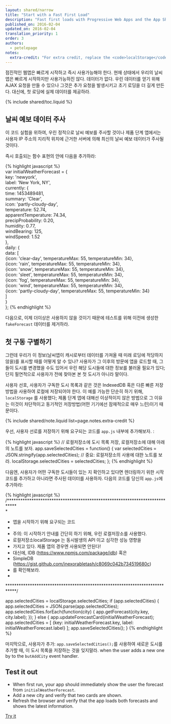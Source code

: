 ```yaml
---
layout: shared/narrow
title: "Start with a Fast First Load"
description: "Fast first loads with Progressive Web Apps and the App Shell model."
published_on: 2016-02-04
updated_on: 2016-02-04
translation_priority: 1
order: 3
authors:
  - petelepage
notes:
  extra-credit: "For extra credit, replace the <code>localStorage</code> implementation with <a href='https://www.npmjs.com/package/idb'>idb</a>"
---
```


<p class="intro">
점진적인 웹앱은 빠르게 시작하고 즉시 사용가능해야 한다. 현재 상태에서 우리의 날씨앱은 빠르게 시작하지만 사용가능하진 않다. 데이터가 없다. 우린 데이터를 얻기 위해 AJAX 요청을 만들 수 있으나 그것은 추가 요청을 발생시키고 초기 로딩을 더 길게 만든다. 대신에, 첫 로딩에 실제 데이터를 제공하라.
</p>

{% include shared/toc.liquid %}

## 날씨 예보 데이터 주사

이 코드 실험을 위하여, 우린 정적으로 날씨 예보를 주사할 것이나 제품 단계 앱에서는 사용자 IP 주소의 지리적 위치에 근거한 서버에 의해 최신의 날씨 예보 데이터가 주사될 것이다.

즉시 호출되는 함수 표현의 안에 다음을 추가하라:

{% highlight javascript %}  
var initialWeatherForecast = {  
  key: 'newyork',  
  label: 'New York, NY',  
  currently: {  
    time: 1453489481,  
    summary: 'Clear',  
    icon: 'partly-cloudy-day',  
    temperature: 52.74,  
    apparentTemperature: 74.34,  
    precipProbability: 0.20,  
    humidity: 0.77,  
    windBearing: 125,  
    windSpeed: 1.52  
  },  
  daily: {  
    data: [  
      {icon: 'clear-day', temperatureMax: 55, temperatureMin: 34},  
      {icon: 'rain', temperatureMax: 55, temperatureMin: 34},  
      {icon: 'snow', temperatureMax: 55, temperatureMin: 34},  
      {icon: 'sleet', temperatureMax: 55, temperatureMin: 34},  
      {icon: 'fog', temperatureMax: 55, temperatureMin: 34},  
      {icon: 'wind', temperatureMax: 55, temperatureMin: 34},  
      {icon: 'partly-cloudy-day', temperatureMax: 55, temperatureMin: 34}  
    ]  
  }  
};
{% endhighlight %}

다음으로, 이제 더이상은 사용하지 않을 것이기 때문에 테스트를 위해 이전에 생성한 `fakeForecast` 데이터를 제거하라.

## 첫 구동 구별하기

그런데 우리가 이 정보(날씨앱이 캐시로부터 데이터를 가져올 때 미래 로딩에 적당하지 않을)를 표시할 때를 어떻게 알 수 있나? 사용자가 그 이후의 방문에 앱을 로드할 때, 그들이 도시를 변경했을 수도 있어서 우린 해당 도시들에 대한 정보를 불러올 필요가 있다; 단지 필연적으로 사용자가 전에 찾아본 본 첫 도시가 아니라 말이다.

사용자 선호, 사용자가 구독한 도시 목록과 같은 것은 IndexedDB 혹은 다른 빠른 저장방법을 사용하여 로컬에 저장되어야 한다. 이 예를 가능한 단순히 하기 위해, `localStorage` 를 사용했다; 제품 단계 앱에 대해선 이상적이지 않은 방법으로 그 이유는 이것이 차단적이고 동기적인 저장방법(어떤 기기에선 잠재적으로 매우 느린)이기 때문이다.

{% include shared/note.liquid list=page.notes.extra-credit %}

우선, 사용자 선로를 저장하기 위해 요구되는 코드를 `app.js` 내부에 추가해보자. :  

{% highlight javascript %}
// 로컬저장소에 도시 목록 저장, 로컬저장소에 대해 아래의 노트를 보자.
app.saveSelectedCities = function() {
  var selectedCities = JSON.stringify(app.selectedCities);
  // 중요: 로컬저장소의 사용에 대한 노트를 보라.
  localStorage.selectedCities = selectedCities;
};
{% endhighlight %}

다음엔, 사용자가 어떤 구독한 도시들이 있는 지 확인하고 있다면 렌더링하기 위한 시작 코드를 추가하고 아니라면 주사된 데이터를 사용하자. 다음의 코드를 당신의 `app.js`에 추가하라:  

{% highlight javascript %}
/****************************************************************************   
 *
 * 앱을 시작하기 위해 요구되는 코드
 *
 * 주의: 이 시작하기 안내를 간단히 하기 위해, 우린 로컬저장소를 사용했다.
 *   로컬저장소localStorage 는 동시발생의 API 이고 심각한 성능 영향을
 *   가지고 있다. 제품 앱의 경우엔 사용되면 안된다!
 *   대신에, IDB (https://www.npmjs.com/package/idb) 혹은
 *   SimpleDB (https://gist.github.com/inexorabletash/c8069c042b734519680c)
 *   를 확인해보라.
 *
 ****************************************************************************/

app.selectedCities = localStorage.selectedCities;
if (app.selectedCities) {
  app.selectedCities = JSON.parse(app.selectedCities);
  app.selectedCities.forEach(function(city) {
    app.getForecast(city.key, city.label);
  });
} else {
  app.updateForecastCard(initialWeatherForecast);
  app.selectedCities = [
    {key: initialWeatherForecast.key, label: initialWeatherForecast.label}
  ];
  app.saveSelectedCities();
}
{% endhighlight %}

마지막으로, 사용자가 추가: `app.saveSelectedCities();`를 사용하여 새로운 도시를 추가할 때, 이 도시 목록을 저장하는 것을 잊지말라. when the user adds a new one by 
 to the `butAddCity` event handler.

## Test it out

* When first run, your app should immediately show the user the forecast from 
  `initialWeatherForecast`.
* Add a new city and verify that two cards are shown.
* Refresh the browser and verify that the app loads both forecasts and shows the 
  latest information.

<a href="https://weather-pwa-sample.firebaseapp.com/step-05/" class="mdl-button mdl-js-button mdl-button--raised mdl-button--colored">Try it</a>
